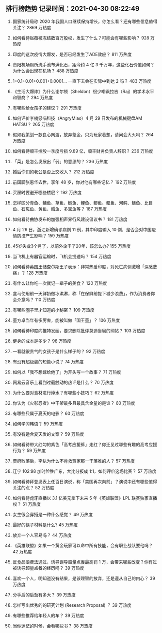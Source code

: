 
## 排行榜趋势 记录时间：2021-04-30 08:22:49
  
  1. 国家统计局称 2020 年我国人口继续保持增长，你怎么看？还有哪些信息值得关注？ 2869 万热度
    
  2. 如何看待赵薇被冻结数百万股权，发生了什么？可能会有哪些影响？ 928 万热度
    
  3. 印度的这次疫情大爆发，是否已经发生了ADE效应？ 811 万热度
    
  4. 贵阳机场厕所洗手池布满化石，距今约 4 亿 3 千万年，这些化石价值如何？为什么会出现在机场？ 488 万热度
    
  5. 1+0.1+0.01+0.001+0.0001... 一直下去会在实际中到达 2 吗？ 483 万热度
    
  6. 《生活大爆炸》为什么谢尔顿（Sheldon）很少嘲讽拉吉（Raj）的学术水平和智商？ 294 万热度
    
  7. 有哪些给女孩子的建议？ 291 万热度
    
  8. 如何评价李楠怒喵科技（AngryMiao）4 月 29 日发布的机械键盘AM HATSU？ 265 万热度
    
  9. 假如我策划一款良心网游，放弃氪金，只为玩家着想，请问会大火吗？ 264 万热度
    
  10. 如何看待顺丰控股一季度亏损 9.89 亿，顺丰财务负责人辞职？ 236 万热度
    
  11. 「菜」是怎么发展出「弱」的意思的？ 236 万热度
    
  12. 婚后你们的老公是否上交收入？ 212 万热度
    
  13. 前国脚张恩华去世，享年 48 岁，你对他有哪些记忆？ 192 万热度
    
  14. 买房时要避开哪些楼层？ 192 万热度
    
  15. 怎样区分青鱼、鳙鱼、草鱼、鲢鱼、鲤鱼、鲫鱼、鲳鱼、河鲀、鳝鱼、比目鱼、石斑鱼、黄鱼、鳕鱼、多宝鱼等？ 187 万热度
    
  16. 如何看待曲协发布的加强相声界行风建设倡议书？ 181 万热度
    
  17. 4 月 29 日，浙江新增确诊病例 11 例，其中印度输入 10 例，是否会对中国疫情防控产生影响？ 159 万热度
    
  18. 45岁失业3个月了，以前外企干了20年，该怎么办? 155 万热度
    
  19. 当飞机上有器官运输时，飞机会提速吗？ 154 万热度
    
  20. 如何看待英国王储查尔斯王子表示：非常热爱印度，对死亡病例激增「深感悲痛」？ 128 万热度
    
  21. 有什么让你吃一次就记一辈子的美食？ 120 万热度
    
  22. 盒马使用前一天鲜奶做冰淇淋，称「在保鲜前提下减少浪费」，作为消费者你会介意吗？ 110 万热度
    
  23. 有哪些圈子里才知道的小秘密？ 109 万热度
    
  24. 董方卓当年有多厉害，能被叫做「国王董」？ 106 万热度
    
  25. 如何看待印度向推特发函，要求删除批评莫迪当局的网帖？ 103 万热度
    
  26. 健身的成本是多少？ 98 万热度
    
  27. 一看就很贵气的女孩子是什么样子的？ 92 万热度
    
  28. 有没有超级虐的短篇小说？ 74 万热度
    
  29. 如何以「我不想嫁给他了」为开头写一个故事？ 71 万热度
    
  30. 网易云音乐上看到过最触动的热评是什么？ 70 万热度
    
  31. 为什么要对食材进行焯水？有哪些小技巧？ 62 万热度
    
  32. 你认为《火影忍者》中干架最多且最具含金量的是谁？ 60 万热度
    
  33. 有哪些只属于夏天的电影？ 60 万热度
    
  34. 如何学习韩语？ 59 万热度
    
  35. 有没有适合夏天发的文案？ 59 万热度
    
  36. 如何看待带大红勾的紫色「高考应援裤」走红？你还见过哪些有趣的高考应援行为？ 59 万热度
    
  37. 贾府败落后，李纨为什么不肯救贾家那一干落难的人？ 57 万热度
    
  38. 辽宁 102:98 加时险胜广东，大比分扳成 1:1，如何评价这场比赛？ 57 万热度
    
  39. 如何看待拜登发表上任百日演说，称「美国再次向前」？演说中还有哪些值得关注的点？ 52 万热度
    
  40. 如何看待虎牙直播以 3.1 亿美元拿下未来 5 年《英雄联盟》LPL 联赛独家直播权？ 51 万热度
    
  41. 女生很会穿搭是一种什么感觉？ 49 万热度
    
  42. 最好的筷子材料是什么? 45 万热度
    
  43. 放弃一个人容易吗？ 44 万热度
    
  44. 《英雄联盟》如果一个黄金玩家可以命中所有技能，会有职业战队要他吗？ 42 万热度
    
  45. 反食品浪费法通过，诱导误导超量点餐最高罚 1 万，会带来哪些改变？你有过被诱导超量点餐的经历吗？ 39 万热度
    
  46. 喜欢一个人，明知道没有结果，是该理智的放弃，还是遵从自己的内心？ 39 万热度
    
  47. 分手后的后劲有多大？ 39 万热度
    
  48. 怎样写出优秀的的研究计划 (Research Proposal) ？ 39 万热度
    
  49. 有哪些推荐给年轻人的车？ 39 万热度
    
  50. 当你迷茫的时候，会看哪些书？ 38 万热度
    